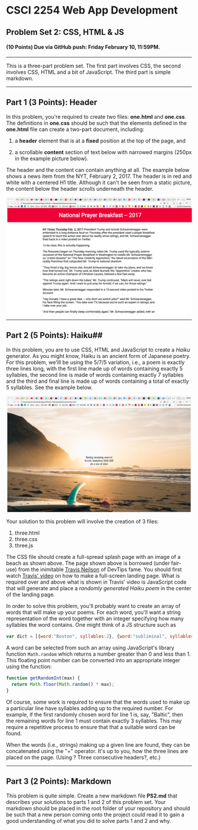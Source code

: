 # CSCI 2254 Web App Development

## Problem Set 2: CSS, HTML & JS

#### (10 Points) Due via GitHub push: Friday February 10, 11:59PM.

---

This is a three-part problem set. The first part involves CSS, the second involves CSS, HTML and a bit of JavaScript. The third part is simple markdown.

---

## Part 1 (3 Points): Header

In this problem, you're required to create two files: **one.html** and **one.css**. The definitions in **one.css** should be such that the elements defined in the **one.html** file can create a two-part document, including:

1. a **header** element that is at a **fixed** position at the top of the page, and

2. a scrollable **content** section of text below with narrowed margins (250px in the example picture below).

The header and the content can contain anything at all. The example below shows a news item from the NYT, February 2, 2017. The header is in red and white with a centered H1 title. Although it can't be seen from a static picture, the content below the header *scrolls* underneath the header.

![](./img/prayer.jpg)



---

## Part 2 (5 Points): Haiku##

In this problem, you are to use CSS, HTML and JavaScript to create a *Haiku* generator. As you might know, Haiku is an ancient form of Japanese poetry. For this problem, we'lll be using the 5/7/5 variation, i.e., a poem is exactly three lines long, with the first line made up of words containing exactly 5 syllables, the second line is made of words containing exactly 7 syllables and the third and final line is made up of words containing a total of exactly 5 syllables. See the example below.

![three](./img/haiku.jpg)

Your solution to this problem will involve the creation of 3 files:

1. three.html
2. three.css
3. three.js

The CSS file should create a full-spread splash page with an image of a beach as shown above. The page shown above is borrowed (under fair-use) from the inimitable [Travis Neilson](http://travisneilson.com/) of DevTips fame. You should first watch [Travis' video](https://www.youtube.com/watch?v=hExwnLlj2xk) on how to make a full-screen landing page. What is required over and above what is shown in Travis' video is JavaScript code that will generate and place a *randomly generated Haiku poem* in the center of the landing page.

In order to solve this problem, you'll probably want to create an array of words that will make up your poems. For each word, you'll want a string representation of the word together with an integer specifying how many syllables the word contains. One might think of a JS structure such as

```javascript
var dict = [{word:"Boston", syllables:2}, {word:"subliminal", syllables:4}, ... ]
```

A word can be selected from such an array using JavaScript's library function `Math.random` which returns a number greater than 0 and less than 1. This floating point number can be converted into an appropriate integer using the function:

```javascript
function getRandomInt(max) {
  return Math.floor(Math.random() * max);
}
```

Of course, some work is required to ensure that the words used to make up a particular line have syllables adding up to the required number. For example, if the first randomly chosen word for line 1 is, say, "Baltic", then the remaining words for line 1 must contain exactly 3 syllables. This may require a repetitive process to ensure that that a suitable word can be found. 

When the words (i.e., strings) making up a given line are found, they can be concatenated using the "+" operator. It's up to you, how the three lines are placed on the page. (Using <span>? Three consecutive headers?, etc.)

------

## Part 3 (2 Points): Markdown

This problem is quite simple. Create a new markdown file **PS2.md** that describes your solutions to parts 1 and 2 of this problem set. Your markdown should be placed in the root folder of your repository and should be such that a new person coming onto the project could read it to gain a good understanding of what you did to solve parts 1 and 2 and why.



